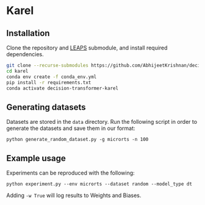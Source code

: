 
# Karel

## Installation

Clone the repository and [LEAPS](https://github.com/clvrai/leaps) submodule, and install required dependencies.

```bash
git clone --recurse-submodules https://github.com/AbhijeetKrishnan/decision-transformer
cd karel
conda env create -f conda_env.yml
pip install -r requirements.txt
conda activate decision-transformer-karel
```

## Generating datasets

Datasets are stored in the `data` directory.
Run the following script in order to generate the datasets and save them in our format:

```
python generate_random_dataset.py -g microrts -n 100
```

## Example usage

Experiments can be reproduced with the following:

```
python experiment.py --env microrts --dataset random --model_type dt
```

Adding `-w True` will log results to Weights and Biases.
